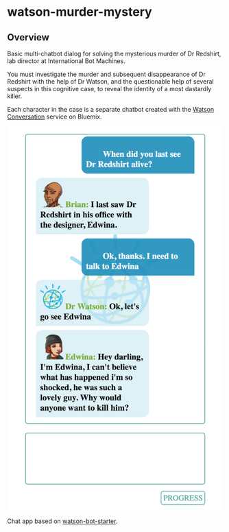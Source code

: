 # watson-murder-mystery

## Overview

Basic multi-chatbot dialog for solving the mysterious murder of Dr Redshirt, lab director at International Bot Machines.

You must investigate the murder and subsequent disappearance of Dr Redshirt with the help of Dr Watson, and the questionable help of several suspects in this cognitive case, to reveal the identity of a most dastardly killer.

Each character in the case is a separate chatbot created with the [Watson Conversation](https://www.ibm.com/watson/developercloud/conversation.html) service on Bluemix.

![bluedo2 chat](docs/bluedo2.png)

Chat app based on [watson-bot-starter](https://github.com/sharpstef/watson-bot-starter).
